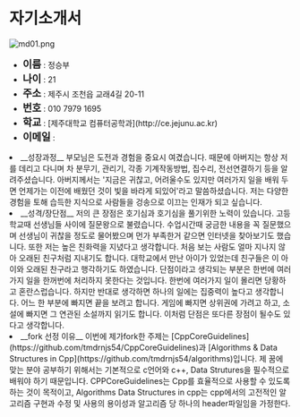 <h1>자기소개서</h1>


![md01.png](C:\Users\Administrator\Desktop\md01.png)

<ul>
<li><b> <font size="4">이름</b></font> : 정승부 
<li><b> <font size="4">나이</b></font> : 21
<li><b> <font size="4">주소</b></font> : 제주시 조천읍 교래4길 20-11
<li><b> <font size="4">번호</b></font> : 010 7979 1695 
<li><b> <font size="4">학교</b></font> : [제주대학교 컴퓨터공학과](http://ce.jejunu.ac.kr)
<li><b> <font size="4">이메일</b></font> : <tmdrnjs54@naver.com>

</ul>


<li> __성장과정__
부모님은 도전과 경험을 중요시 여겼습니다.
때문에 아버지는 항상 저를 데리고 다니며 차 분무기, 관리기, 각종 기계작동방법, 집수리, 전선연결하기 등을 알려주셨습니다.
아버지께서는 '지금은 귀찮고, 어려울수도 있지만 여러가지 일을 배워 두면 언제가는 이전에 배웠던 것이 빛을 바라게 되있어'라고 말씀하셨습니다.
저는 다양한 경험을 토해 습득한 지식으로 사람들을 겅송으로 이끄는 인재가 되고 싶습니다.

<li>__성격/장단점__
저의 큰 장점은 호기심과 호기심을 풀기위한 노력이 있습니다.
고등학교때 선생님들 사이에 질문왕으로 불렸습니다.
수업시간때 궁금한 내용을 꼭 질문했으며 선생님이 귀찮을 정도로 물어봤으며 먼가 부족한거 같으면 인터넷을 찾아보기도 했습니다.
또한 저는 높은 친화력을 지녔다고 생각합니다.
처음 보는 사람도 얼마 지나지 않아 오래된 친구처럼 지내기도 합니다.
대학교에서 만난 아이가 있었는데 친구들은 이 아이와 오래된 찬구라고 행각하기도 하였습니다.
단점이라고 생각되는 부분은 한번에 여러가지 일을 한꺼번에 처리하지 못한다는 것입니다.
한번에 여러가지 일이 몰리면 당황하고 혼란스럽습니다.
하지만 반대로 생각하면 하나의 일에는 집중력이 높다고 생각합니다.
어느 한 부분에 빠지면 끝을 보려고 합니다.
게임에 빠지면 상위권에 가려고 하고, 소설에 빠지면 그 연관된 소설까지 읽기도 합니다. 이처럼 단점은 또다른 장점이 될수도 있다고 생각합니다.

<li>__fork 선정 이유__
이번에 제가fork한 주제는 [CppCoreGuidelines](https://github.com/tmdrnjs54/CppCoreGuidelines)과 [Algorithms & Data Structures in Cpp](https://github.com/tmdrnjs54/algorithms)입니다. 
제 꿈에 맞는 분야 공부하기 위해서는 기본적으로 c언어와 c++, Data Strutures을 필수적으로 배워야 하기 때문입니다. 
CPPCoreGuidelines는 Cpp를 효율적으로 사용할 수 있도록 하는 것이 목적이고,  Algorithms Data Structures in cpp는 cpp에서의 고전적인 알고리즘 구현과 수정 및 사용의 용이성과 알고리즘 당 하나의 header파일임을 가정한다.





